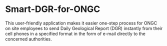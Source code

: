 # Smart-DGR-for-ONGC
This user-friendly application makes it easier one-step process for ONGC on site employees to send Daily Geological Report (DGR) instantly from their cell phones in a specified format in the form of e-mail directly to the concerned authorities.
